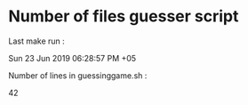# Number of files guesser script

Last make run : 

Sun 23 Jun 2019 06:28:57 PM +05

Number of lines in guessinggame.sh : 

42
